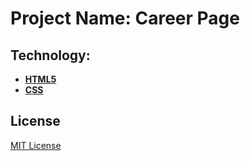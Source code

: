 # Project Name: Career Page

## Technology:

- [**HTML5**](https://g.co/kgs/LSKVtj)
- [**CSS**](https://g.co/kgs/rQqWfB)

## License

[MIT License](./LICENSE)
